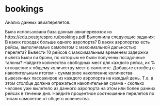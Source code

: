 # bookings
Анализ данных авиаперелетов. 


Была использована база данных авиаперевозок из https://edu.postgrespro.ru/bookings.pdf
Выполнила следующие задания:
В каких городах больше одного аэропорта?
В каких аэропортах есть рейсы, выполняемые самолетом с максимальной дальностью перелета?
Вывести 10 рейсов с максимальным временем задержки вылета
Были ли брони, по которым не были получены посадочные талоны?
Найдите количество свободных мест для каждого рейса, их % отношение к общему количеству мест в самолете. Добавьте столбец с накопительным итогом - суммарное накопление количества вывезенных пассажиров из каждого аэропорта на каждый день. Т.е. в этом столбце должна отражаться накопительная сумма - сколько человек уже вылетело из данного аэропорта на этом или более ранних рейсах в течении дня.
Найдите процентное соотношение перелетов по типам самолетов от общего количества.
